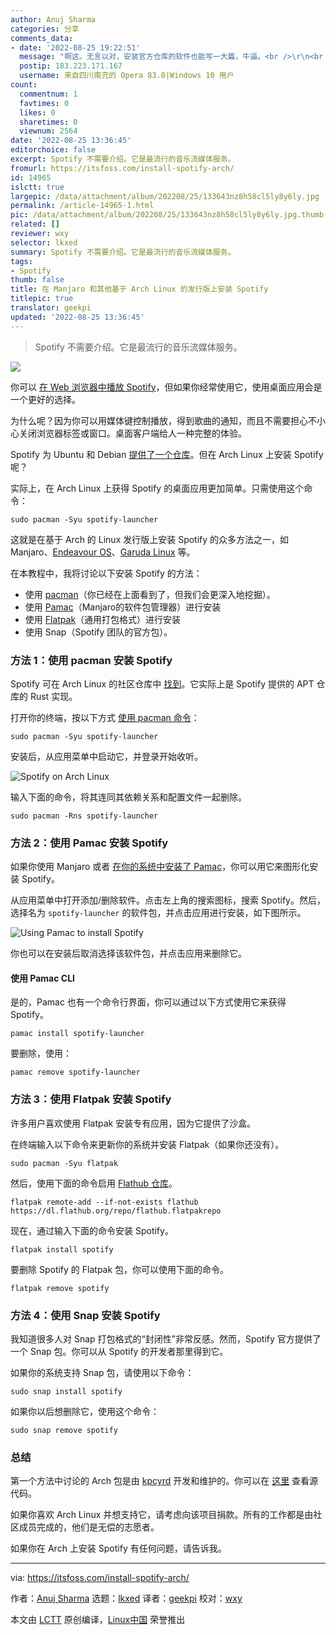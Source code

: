 ```yaml
---
author: Anuj Sharma
categories: 分享
comments_data:
- date: '2022-08-25 19:22:51'
  message: "啊这。无言以对，安装官方仓库的软件也能写一大篇，牛逼。<br />\r\n<br />\r\n虽然十分感谢译者的翻译，但是也非常真诚的建议选择一些更有深度的文章吧。"
  postip: 183.223.171.167
  username: 来自四川南充的 Opera 83.0|Windows 10 用户
count:
  commentnum: 1
  favtimes: 0
  likes: 0
  sharetimes: 0
  viewnum: 2564
date: '2022-08-25 13:36:45'
editorchoice: false
excerpt: Spotify 不需要介绍。它是最流行的音乐流媒体服务。
fromurl: https://itsfoss.com/install-spotify-arch/
id: 14965
islctt: true
largepic: /data/attachment/album/202208/25/133643nz8h58cl5ly8y6ly.jpg
permalink: /article-14965-1.html
pic: /data/attachment/album/202208/25/133643nz8h58cl5ly8y6ly.jpg.thumb.jpg
related: []
reviewer: wxy
selector: lkxed
summary: Spotify 不需要介绍。它是最流行的音乐流媒体服务。
tags:
- Spotify
thumb: false
title: 在 Manjaro 和其他基于 Arch Linux 的发行版上安装 Spotify
titlepic: true
translator: geekpi
updated: '2022-08-25 13:36:45'
---
```



> 
> Spotify 不需要介绍。它是最流行的音乐流媒体服务。
> 
> 
> 


![](/data/attachment/album/202208/25/133643nz8h58cl5ly8y6ly.jpg)


你可以 [在 Web 浏览器中播放 Spotify](https://open.spotify.com/)，但如果你经常使用它，使用桌面应用会是一个更好的选择。


为什么呢？因为你可以用媒体键控制播放，得到歌曲的通知，而且不需要担心不小心关闭浏览器标签或窗口。桌面客户端给人一种完整的体验。


Spotify 为 Ubuntu 和 Debian [提供了一个仓库](https://www.spotify.com/us/download/linux/)。但在 Arch Linux 上安装 Spotify 呢？


实际上，在 Arch Linux 上获得 Spotify 的桌面应用更加简单。只需使用这个命令：



```
sudo pacman -Syu spotify-launcher

```

这就是在基于 Arch 的 Linux 发行版上安装 Spotify 的众多方法之一，如 Manjaro、[Endeavour OS](https://endeavouros.com/)、[Garuda Linux](https://garudalinux.org/) 等。


在本教程中，我将讨论以下安装 Spotify 的方法：


* 使用 [pacman](https://wiki.archlinux.org/title/Pacman)（你已经在上面看到了，但我们会更深入地挖掘）。
* 使用 [Pamac](https://wiki.manjaro.org/index.php/Pamac)（Manjaro的软件包管理器）进行安装
* 使用 [Flatpak](https://itsfoss.com/what-is-flatpak/)（通用打包格式）进行安装
* 使用 Snap（Spotify 团队的官方包）。


### 方法 1：使用 pacman 安装 Spotify


Spotify 可在 Arch Linux 的社区仓库中 [找到](https://archlinux.org/packages/community/x86_64/spotify-launcher/)。它实际上是 Spotify 提供的 APT 仓库的 Rust 实现。


打开你的终端，按以下方式 [使用 pacman 命令](https://itsfoss.com/pacman-command/)：



```
sudo pacman -Syu spotify-launcher

```

安装后，从应用菜单中启动它，并登录开始收听。


![Spotify on Arch Linux](/data/attachment/album/202208/25/133645cs3nb4sbsb4e1s4n.png)


输入下面的命令，将其连同其依赖关系和配置文件一起删除。



```
sudo pacman -Rns spotify-launcher

```

### 方法 2：使用 Pamac 安装 Spotify


如果你使用 Manjaro 或者 [在你的系统中安装了 Pamac](https://itsfoss.com/install-pamac-arch-linux/)，你可以用它来图形化安装 Spotify。


从应用菜单中打开添加/删除软件。点击左上角的搜索图标，搜索 Spotify。然后，选择名为 `spotify-launcher` 的软件包，并点击应用进行安装，如下图所示。


![Using Pamac to install Spotify](/data/attachment/album/202208/25/133646f2qzug7jh5uj7r0u.png)


你也可以在安装后取消选择该软件包，并点击应用来删除它。


#### 使用 Pamac CLI


是的，Pamac 也有一个命令行界面，你可以通过以下方式使用它来获得 Spotify。



```
pamac install spotify-launcher

```

要删除，使用：



```
pamac remove spotify-launcher

```

### 方法 3：使用 Flatpak 安装 Spotify


许多用户喜欢使用 Flatpak 安装专有应用，因为它提供了沙盒。


在终端输入以下命令来更新你的系统并安装 Flatpak（如果你还没有）。



```
sudo pacman -Syu flatpak

```

然后，使用下面的命令启用 [Flathub 仓库](https://flathub.org)。



```
flatpak remote-add --if-not-exists flathub https://dl.flathub.org/repo/flathub.flatpakrepo

```

现在，通过输入下面的命令安装 Spotify。



```
flatpak install spotify

```

要删除 Spotify 的 Flatpak 包，你可以使用下面的命令。



```
flatpak remove spotify

```

### 方法 4：使用 Snap 安装 Spotify


我知道很多人对 Snap 打包格式的“封闭性”非常反感。然而，Spotify 官方提供了一个 Snap 包。你可以从 Spotify 的开发者那里得到它。


如果你的系统支持 Snap 包，请使用以下命令：



```
sudo snap install spotify

```

如果你以后想删除它，使用这个命令：



```
sudo snap remove spotify

```

### 总结


第一个方法中讨论的 Arch 包是由 [kpcyrd](https://github.com/kpcyrd) 开发和维护的。你可以在 [这里](https://github.com/kpcyrd/spotify-launcher) 查看源代码。


如果你喜欢 Arch Linux 并想支持它，请考虑向该项目捐款。所有的工作都是由社区成员完成的，他们是无偿的志愿者。


如果你在 Arch 上安装 Spotify 有任何问题，请告诉我。




---


via: <https://itsfoss.com/install-spotify-arch/>


作者：[Anuj Sharma](https://itsfoss.com/author/anuj/) 选题：[lkxed](https://github.com/lkxed) 译者：[geekpi](https://github.com/geekpi) 校对：[wxy](https://github.com/wxy)


本文由 [LCTT](https://github.com/LCTT/TranslateProject) 原创编译，[Linux中国](https://linux.cn/) 荣誉推出